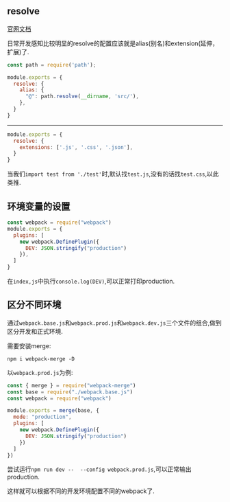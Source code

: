 ## resolve

[官网文档](https://webpack.docschina.org/configuration/resolve/#resolve)

日常开发感知比较明显的resolve的配置应该就是alias(别名)和extension(延伸，扩展)了.

```js
const path = require('path');

module.exports = {
  resolve: {
    alias: {
      "@": path.resolve(__dirname, 'src/'),
    },
  }
}
```

---

```js
module.exports = {
  resolve: {
    extensions: ['.js', '.css', '.json'],
  }
}
```
当我们`import test from './test'`时,默认找`test.js`,没有的话找`test.css`,以此类推.

## 环境变量的设置

```js
const webpack = require("webpack")
module.exports = {
  plugins: [
    new webpack.DefinePlugin({
      DEV: JSON.stringify("production")
    }),
  ]
}
```
在`index,js`中执行`console.log(DEV)`,可以正常打印production.

## 区分不同环境

通过`webpack.base.js`和`webpack.prod.js`和`webpack.dev.js`三个文件的组合,做到区分开发和正式环境.

需要安装merge:
```shell
npm i webpack-merge -D
```

以`webpack.prod.js`为例:
```js
const { merge } = require("webpack-merge")
const base = require("./webpack.base.js")
const webpack = require("webpack")

module.exports = merge(base, {
  mode: "production",
  plugins: [
    new webpack.DefinePlugin({
      DEV: JSON.stringify("production")
    })
  ]
})
```
尝试运行`npm run dev --  --config webpack.prod.js`,可以正常输出production.

这样就可以根据不同的开发环境配置不同的webpack了.
